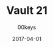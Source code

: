 ---
title: Vault 21
profile: SA Row 1
colorway: PipBoy Green
base: POLYGREEN
legend: WA
author: 00keys
date: 2017-04-01
gb: junktown2
code: v21-polygreen-wa-sa1
id: 1006 # 1000 = Junktown Keys II GB
tags: SA Row 1, Vault 21, Junktown Keys II GB, PipBoy Green
template: key.jade
---